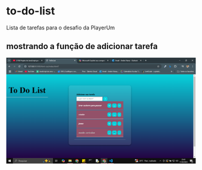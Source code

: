 # to-do-list
Lista de tarefas para o desafio da PlayerUm
## mostrando a função de adicionar tarefa 

<img src="./img/todo-final.png">
